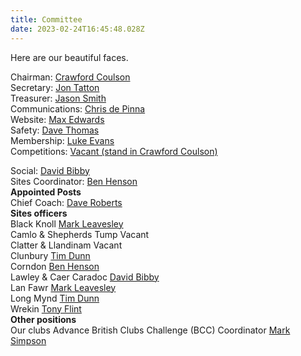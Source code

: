 ```yaml
---
title: Committee
date: 2023-02-24T16:45:48.028Z
---
```

H﻿ere are our beautiful faces.

Chairman:                                                 [Crawford Coulson](mailto:chairman@longmynd.org)\
Secretary:                                                 [Jon Tatton](mailto:secretary@longmynd.org)\
Treasurer:                                                 [Jason Smith](mailto:treasurer@longmynd.org)\
Communications:                                     [Chris de Pinna](mailto:comms@longmynd.org)\
Website:                                                    [Max Edwards](mailto:web@longmynd.org)\
Safety:                                                       [Dave Thomas](mailto:safety@longmynd.org)\
Membership:                                             [Luke Evans](mailto:membership@longmynd.org)\
Competitions:                                            [Vacant (stand in Crawford Coulson) ](mailto:comps@longmynd.org)

Social:                                                          [David Bibby](mailto:social@longmynd.org)\
Sites Coordinator:                                       [Ben Henson](mailto:sites@longmynd.org)\
**Appointed Posts**\
Chief Coach:                                              [Dave Roberts](mailto:coaching@longmynd.org)\
**Sites officers**\
Black Knoll                                                  [Mark Leavesley](mailto:sites@longmynd.org)\
Camlo & Shepherds Tump                        Vacant\
Clatter & Llandinam                                   Vacant\
Clunbury                                                     [Tim Dunn](mailto:sites@longmynd.org)\
Corndon                                                      [Ben Henson](mailto:sites@longmynd.org)\
Lawley & Caer Caradoc                             [David Bibby](mailto:sites@longmynd.org)\
Lan Fawr                                                      [Mark Leavesley](mailto:sites@longmynd.org)\
Long Mynd                                                  [Tim Dunn](mailto:sites@longmynd.org)\
Wrekin                                                         [Tony Flint](mailto:wrekin@longmynd.org)\
**Other positions**\
Our clubs Advance British Clubs Challenge (BCC) Coordinator  [Mark Simpson](mailto:comps@longmynd.org)